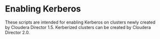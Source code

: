 # Enabling Kerberos
These scripts are intended for enabling Kerberos on clusters newly created by
Cloudera Director 1.5. Kerberized clusters can be created by Cloudera Director 2.0.
